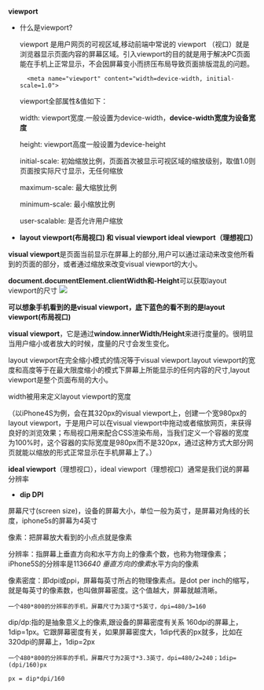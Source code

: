**viewport**




- 什么是viewport?



	viewport 是用户网页的可视区域,移动前端中常说的 viewport （视口）就是浏览器显示页面内容的屏幕区域。引入viewport的目的就是用于解决PC页面能在手机上正常显示，不会因屏幕变小而挤压布局导致页面排版混乱的问题。



	    <meta name="viewport" content="width=device-width, initial-scale=1.0">




	viewport全部属性&值如下：

	width: viewport宽度.一般设置为device-width，**device-width宽度为设备宽度**




	height: viewport高度一般设置为device-height




	initial-scale: 初始缩放比例，页面首次被显示可视区域的缩放级别，取值1.0则页面按实际尺寸显示，无任何缩放

	maximum-scale: 最大缩放比例

	minimum-scale: 最小缩放比例

	user-scalable: 是否允许用户缩放

- **layout viewport(布局视口) 和 visual viewport ideal viewport（理想视口）**



**visual viewport**是页面当前显示在屏幕上的部分,用户可以通过滚动来改变他所看到的页面的部分，或者通过缩放来改变visual viewport的大小。







**document.documentElement.clientWidth和-Height**可以获取layout viewport的尺寸 
![](http://jbcdn2.b0.upaiyun.com/2013/08/viewport1.jpg)


**可以想象手机看到的是visual viewport，底下蓝色的看不到的是layout viewport(布局视口)**




**visual viewport**，它是通过**window.innerWidth/Height**来进行度量的。很明显当用户缩小或者放大的时候，度量的尺寸会发生变化。 







layout viewport在完全缩小模式的情况等于visual viewport.layout viewport的宽度和高度等于在最大限度缩小的模式下屏幕上所能显示的任何内容的尺寸,layout viewport是整个页面布局的大小。



width被用来定义layout viewport的宽度




（以iPhone4S为例，会在其320px的visual viewport上，创建一个宽980px的layout viewport，于是用户可以在visual viewport中拖动或者缩放网页，来获得良好的浏览效果；布局视口用来配合CSS渲染布局，当我们定义一个容器的宽度为100%时，这个容器的实际宽度是980px而不是320px，通过这种方式大部分网页就能以缩放的形式正常显示在手机屏幕上了。）



**ideal viewport**（理想视口），ideal viewport（理想视口）通常是我们说的屏幕分辨率

- **dip DPI**



屏幕尺寸(screen size)，设备的屏幕大小，单位一般为英寸，是屏幕对角线的长度，iphone5s的屏幕为4英寸

像素：把屏幕放大看到的小点点就是像素

分辨率：指屏幕上垂直方向和水平方向上的像素个数，也称为物理像素；iPhone5S的分辨率是1136*640
垂直方向的像素*水平方向的像素

像素密度：即dpi或ppi，屏幕每英寸所占的物理像素点。是dot per inch的缩写，就是每英寸的像素数，也叫做屏幕密度。这个值越大，屏幕就越清晰。


`一个480*800的分辨率的手机，屏幕尺寸为3英寸*5英寸，dpi=480/3=160`



dip/dp:指的是抽象意义上的像素,跟设备的屏幕密度有关系
160dpi的屏幕上，1dip=1px。它跟屏幕密度有关，如果屏幕密度大，1dip代表的px就多，比如在320dpi的屏幕上，1dip=2px



`一个480*800的分辨率的手机，屏幕尺寸为2英寸*3.3英寸，dpi=480/2=240；1dip=(dpi/160)px`




`px = dip*dpi/160`





